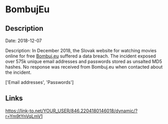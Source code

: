# BombujEu

## Description

Date: 2018-12-07

Description:
In December 2018, the Slovak website for watching movies online for free <a href="https://www.bombuj.eu" target="_blank" rel="noopener">Bombuj.eu</a> suffered a data breach. The incident exposed over 575k unique email addresses and passwords stored as unsalted MD5 hashes. No response was received from Bombuj.eu when contacted about the incident.


['Email addresses', 'Passwords']

## Links

https://link-to.net/YOUR_USER/846.2204180146018/dynamic/?r=Ym9tYnVqLmV1